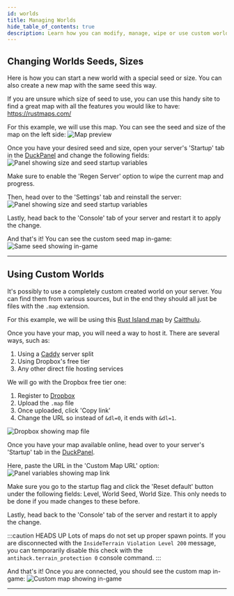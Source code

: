 ```yaml
---
id: worlds
title: Managing Worlds
hide_table_of_contents: true
description: Learn how you can modify, manage, wipe or use custom worlds on your Rust server!
---
```


## Changing Worlds Seeds, Sizes

Here is how you can start a new world with a special seed or size. You can also create a new map with the same seed this
way.

If you are unsure which size of seed to use, you can use this handy site to find a great map with all the features
you would like to have: https://rustmaps.com/

For this example, we will use this map. You can see the seed and size of the map on the left side:
![Map preview](/games/rust/worlds/map-preview.png)

Once you have your desired seed and size, open your server's 'Startup' tab in the [DuckPanel](https://mc.bloom.host) and
change the following fields:
![Panel showing size and seed startup variables](/games/rust/worlds/seed-variables.png)

Make sure to enable the 'Regen Server' option to wipe the current map and progress.

Then, head over to the 'Settings' tab and reinstall the server:
![Panel showing size and seed startup variables](/games/rust/worlds/reinstall.png)

Lastly, head back to the 'Console' tab of your server and restart it to apply the change.

And that's it! You can see the custom seed map in-game:
![Same seed showing in-game](/games/rust/worlds/seed-results.png)


---

## Using Custom Worlds

It's possibly to use a completely custom created world on your server.
You can find them from various sources, but in the end they should all just be files with the `.map` extension.

For this example, we will be using this [Rust Island map](https://codefling.com/maps/rust-island)
by [Caitthulu](https://codefling.com/caitthulu).

Once you have your map, you will need a way to host it. There are several ways, such as:

1. Using a [Caddy](/other-servers/caddy-server.md) server split
2. Using Dropbox's free tier
3. Any other direct file hosting services

We will go with the Dropbox free tier one:

1. Register to [Dropbox](https://www.dropbox.com/home)
2. Upload the `.map` file
3. Once uploaded, click 'Copy link'
4. Change the URL so instead of `&dl=0`, it ends with `&dl=1`.

![Dropbox showing map file](/games/rust/worlds/dropbox.png)

Once you have your map available online, head over to your server's 'Startup' tab in
the [DuckPanel](https://mc.bloom.host).

Here, paste the URL in the 'Custom Map URL' option:
![Panel variables showing map link](/games/rust/worlds/custom-variables.png)

Make sure you go to the startup flag and click the 'Reset default' button under the following fields: Level, World Seed, World Size. This only needs to be done if you made changes to these before.

Lastly, head back to the 'Console' tab of the server and restart it to apply the change.

:::caution HEADS UP
Lots of maps do not set up proper spawn points. If you are disconnected with the `InsideTerrain Violation Level 200`
message, you can temporarily disable this check with the `antihack.terrain_protection 0` console command.
:::

And that's it! Once you are connected, you should see the custom map in-game:
![Custom map showing in-game](/games/rust/worlds/custom-results.png)

---


